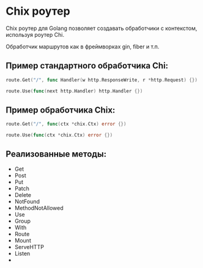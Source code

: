 # Chix роутер

Chix роутер для Golang позволяет создавать обработчики с контекстом, используя роутер Chi.

Обработчик маршрутов как в фреймворках gin, fiber и т.п.

## Пример стандартного обработчика Chi:

```go
route.Get("/", func Handler(w http.ResponseWrite, r *http.Request) {})

route.Use(func(next http.Handler) http.Handler {})
```

## Пример обработчика Chix:

```go
route.Get("/", func(ctx *chix.Ctx) error {})

route.Use(func(ctx *chix.Ctx) error {})
```

## Реализованные методы:

- Get
- Post
- Put
- Patch
- Delete
- NotFound
- MethodNotAllowed
- Use
- Group
- With
- Route
- Mount
- ServeHTTP
- Listen
- 